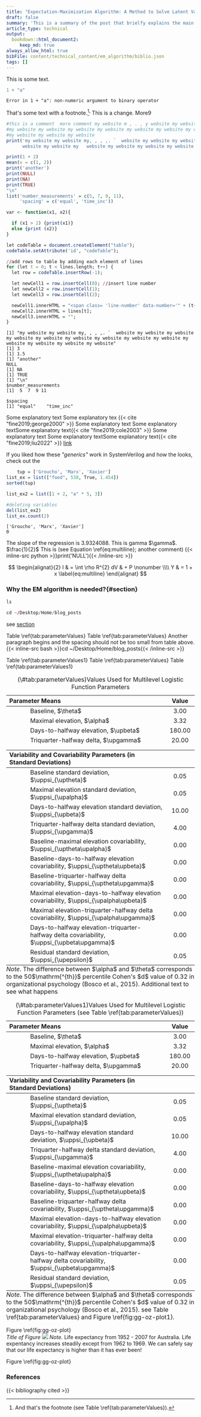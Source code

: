 ```yaml
---
title: "Expectation-Maximization Algorithm: A Method to Solve Latent Variable Problems" 
draft: false
summary: 'This is a summary of the post that brielfy explains the main points of the post to provide an anchor for the reader.' 
article_type: technical
output:
  bookdown::html_document2:
     keep_md: true
always_allow_html: true
bibFile: content/technical_content/em_algorithm/biblio.json    
tags: []
---   
```







This is some text. 

```r 
1 + "a"
```

```
Error in 1 + "a": non-numeric argument to binary operator
```

That's some text with a footnote.[^1]$^{,}$ This is a change. More9
[^1]: And that's the footnote (see Table \ref{tab:parameterValues}).

```r {hl_lines=[1,2,5]}
#this is a comment  more comment my website m , . , y website my website my website 
#my website my website my website my website my website my website my website my  
#my website my website my website
print('my website my website my, , , ,. `  website my website my website my website my website
      website my website my   website my website my website my website my website my website')  

print(1 + 2)
mean(x = c(1, 2))
print('another')
print(NULL)
print(NA)
print(TRUE)
"\n"
list('number_measurements' = c(5, 7, 9, 11),
     'spacing' = c('equal', 'time_inc'))

var <- function(x1, x2){

  if (x1 > 2) {print(x1)} 
  else {print (x2)}
}
```

```r {language=java}
let codeTable = document.createElement("table");
codeTable.setAttribute('id', "codeTable");

//add rows to table by adding each element of lines
for (let t = 0; t < lines.length; t++) {
  let row = codeTable.insertRow(-1);

  let newCell1 = row.insertCell(0); //insert line number
  let newCell2 = row.insertCell(1);
  let newCell3 = row.insertCell(2);

  newCell1.innerHTML = "<span class= 'line-number' data-number='" + (t+1)  + "'" + "id = '" + (t+1) + "'></span>";
  newCell2.innerHTML = lines[t];
  newCell3.innerHTML = "";
}
```
<pre><code class='r-code'>[1] "my website my website my, , , ,. `  website my website my website my website my website my website my website my website my website my website my website my website my website"
[1] 3
[1] 1.5
[1] "another"
NULL
[1] NA
[1] TRUE
[1] "\n"
$number_measurements
[1]  5  7  9 11

$spacing
[1] "equal"    "time_inc"
</code></pre>


Some explanatory text Some explanatory tex {{< cite "fine2019;george2000" >}} Some explanatory text Some explanatory textSome explanatory text{{< cite "fine2019;cole2003" >}}
Some explanatory text Some explanatory textSome explanatory  text{{< cite "fine2019;liu2022" >}}
[link](https://github.com/gohugoio/hugo/issues/9442)

If you liked how these _"generics"_ work in SystemVerilog and how the looks, check out the
```r {hl_lines=[2,3,4],language=python}
    tup = ['Groucho', 'Marx', 'Xavier']
list_ex = list(["food", 538, True, 1.454])
sorted(tup)

list_ex2 = list([1 + 2, "a" * 5, 3])  

#deleting variables 
del(list_ex2)
list_ex.count(2)  
```


<pre><code class='python-code'>['Groucho', 'Marx', 'Xavier']
0
</code></pre>








The slope of the regression is 3.9324088. This is gamma $\gamma\$. $\frac{1}{2}$ This is (see Equation \ref{eq:multiline}; another comment) {{< inline-src python >}}print('NULL'){{< /inline-src >}} 

$$
\begin{alignat}{2}
I & = \int \rho R^{2} dV & + P \nonumber \\\\
Y & = 1 + x
\label{eq:multiline}
\end{alignat}
$$

### Why the EM algorithm is needed?{#section}

```r {hl_lines=[1],language=bash}
ls
 
cd ~/Desktop/Home/blog_posts
```

see [section](#section)

 Table \ref{tab:parameterValues}  Table \ref{tab:parameterValues}
Another paragraph begins and the spacing should not be too small from table above. {{< inline-src bash >}}cd ~/Desktop/Home/blog_posts{{< /inline-src >}} 

 Table \ref{tab:parameterValues1}
 Table \ref{tab:parameterValues}
 Table \ref{tab:parameterValues1}
 
<table class="table" style="margin-left: auto; margin-right: auto;border-bottom: 0;">
<caption>(\#tab:parameterValues)Values Used for Multilevel Logistic Function Parameters</caption>
 <thead>
  <tr>
   <th style="text-align:left;"> Parameter Means </th>
   <th style="text-align:center;"> Value </th>
  </tr>
 </thead>
<tbody>
  <tr>
   <td style="text-align:left;padding-left: 4em;" indentlevel="1"> Baseline, $\theta$ </td>
   <td style="text-align:center;"> 3.00 </td>
  </tr>
  <tr>
   <td style="text-align:left;padding-left: 4em;" indentlevel="1"> Maximal elevation, $\alpha$ </td>
   <td style="text-align:center;"> 3.32 </td>
  </tr>
  <tr>
   <td style="text-align:left;padding-left: 4em;" indentlevel="1"> Days-to-halfway elevation, $\upbeta$ </td>
   <td style="text-align:center;"> 180.00 </td>
  </tr>
  <tr>
   <td style="text-align:left;padding-left: 4em;padding-bottom: 1rem; border-bottom: 1.5px solid" indentlevel="1"> Triquarter-halfway delta, $\upgamma$ </td>
   <td style="text-align:center;padding-bottom: 1rem; border-bottom: 1.5px solid"> 20.00 </td>
  </tr>
  <tr>
   <td style="text-align:left;font-weight: bold; border-bottom: 1.5px solid"> Variability and Covariability Parameters (in Standard Deviations) </td>
   <td style="text-align:center;font-weight: bold; border-bottom: 1.5px solid">  </td>
  </tr>
  <tr>
   <td style="text-align:left;padding-left: 4em;" indentlevel="1"> Baseline standard deviation, $\uppsi_{\uptheta}$ </td>
   <td style="text-align:center;"> 0.05 </td>
  </tr>
  <tr>
   <td style="text-align:left;padding-left: 4em;" indentlevel="1"> Maximal elevation standard deviation, $\uppsi_{\upalpha}$ </td>
   <td style="text-align:center;"> 0.05 </td>
  </tr>
  <tr>
   <td style="text-align:left;padding-left: 4em;" indentlevel="1"> Days-to-halfway elevation standard deviation, $\uppsi_{\upbeta}$ </td>
   <td style="text-align:center;"> 10.00 </td>
  </tr>
  <tr>
   <td style="text-align:left;padding-left: 4em;" indentlevel="1"> Triquarter-halfway delta standard deviation, $\uppsi_{\upgamma}$ </td>
   <td style="text-align:center;"> 4.00 </td>
  </tr>
  <tr>
   <td style="text-align:left;padding-left: 4em;" indentlevel="1"> Baseline-maximal elevation covariability, $\uppsi_{\uptheta\upalpha}$ </td>
   <td style="text-align:center;"> 0.00 </td>
  </tr>
  <tr>
   <td style="text-align:left;padding-left: 4em;" indentlevel="1"> Baseline-days-to-halfway elevation covariability, $\uppsi_{\uptheta\upbeta}$ </td>
   <td style="text-align:center;"> 0.00 </td>
  </tr>
  <tr>
   <td style="text-align:left;padding-left: 4em;" indentlevel="1"> Baseline-triquarter-halfway delta covariability, $\uppsi_{\uptheta\upgamma}$ </td>
   <td style="text-align:center;"> 0.00 </td>
  </tr>
  <tr>
   <td style="text-align:left;padding-left: 4em;" indentlevel="1"> Maximal elevation-days-to-halfway elevation covariability, $\uppsi_{\upalpha\upbeta}$ </td>
   <td style="text-align:center;"> 0.00 </td>
  </tr>
  <tr>
   <td style="text-align:left;padding-left: 4em;" indentlevel="1"> Maximal elevation-triquarter-halfway delta covariability, $\uppsi_{\upalpha\upgamma}$ </td>
   <td style="text-align:center;"> 0.00 </td>
  </tr>
  <tr>
   <td style="text-align:left;padding-left: 4em;" indentlevel="1"> Days-to-halfway elevation-triquarter-halfway delta covariability, $\uppsi_{\upbeta\upgamma}$ </td>
   <td style="text-align:center;"> 0.00 </td>
  </tr>
  <tr>
   <td style="text-align:left;padding-left: 4em;" indentlevel="1"> Residual standard deviation, $\uppsi_{\upepsilon}$ </td>
   <td style="text-align:center;"> 0.05 </td>
  </tr>
</tbody>
<tfoot>
<tr><td style="padding: 0; " colspan="100%"><span style="font-style: italic;"> </span></td></tr>
<tr><td style="padding: 0; " colspan="100%">
<sup></sup> <em>Note</em>. The difference between $\alpha$ and $\theta$ corresponds to the 50$\mathrm{^{th}}$ percentile Cohen's $d$ value of 0.32 in organizational psychology (Bosco et al., 2015). Additional text to see what happens</td></tr>
</tfoot>
</table>

<table class="table" style="margin-left: auto; margin-right: auto;border-bottom: 0;">
<caption>(\#tab:parameterValues1)Values Used for Multilevel Logistic Function Parameters (see Table \ref{tab:parameterValues})</caption>
 <thead>
  <tr>
   <th style="text-align:left;"> Parameter Means </th>
   <th style="text-align:center;"> Value </th>
  </tr>
 </thead>
<tbody>
  <tr>
   <td style="text-align:left;padding-left: 4em;" indentlevel="1"> Baseline, $\theta$ </td>
   <td style="text-align:center;"> 3.00 </td>
  </tr>
  <tr>
   <td style="text-align:left;padding-left: 4em;" indentlevel="1"> Maximal elevation, $\alpha$ </td>
   <td style="text-align:center;"> 3.32 </td>
  </tr>
  <tr>
   <td style="text-align:left;padding-left: 4em;" indentlevel="1"> Days-to-halfway elevation, $\upbeta$ </td>
   <td style="text-align:center;"> 180.00 </td>
  </tr>
  <tr>
   <td style="text-align:left;padding-left: 4em;padding-bottom: 1rem; border-bottom: 1.5px solid" indentlevel="1"> Triquarter-halfway delta, $\upgamma$ </td>
   <td style="text-align:center;padding-bottom: 1rem; border-bottom: 1.5px solid"> 20.00 </td>
  </tr>
  <tr>
   <td style="text-align:left;font-weight: bold; border-bottom: 1.5px solid"> Variability and Covariability Parameters (in Standard Deviations) </td>
   <td style="text-align:center;font-weight: bold; border-bottom: 1.5px solid">  </td>
  </tr>
  <tr>
   <td style="text-align:left;padding-left: 4em;" indentlevel="1"> Baseline standard deviation, $\uppsi_{\uptheta}$ </td>
   <td style="text-align:center;"> 0.05 </td>
  </tr>
  <tr>
   <td style="text-align:left;padding-left: 4em;" indentlevel="1"> Maximal elevation standard deviation, $\uppsi_{\upalpha}$ </td>
   <td style="text-align:center;"> 0.05 </td>
  </tr>
  <tr>
   <td style="text-align:left;padding-left: 4em;" indentlevel="1"> Days-to-halfway elevation standard deviation, $\uppsi_{\upbeta}$ </td>
   <td style="text-align:center;"> 10.00 </td>
  </tr>
  <tr>
   <td style="text-align:left;padding-left: 4em;" indentlevel="1"> Triquarter-halfway delta standard deviation, $\uppsi_{\upgamma}$ </td>
   <td style="text-align:center;"> 4.00 </td>
  </tr>
  <tr>
   <td style="text-align:left;padding-left: 4em;" indentlevel="1"> Baseline-maximal elevation covariability, $\uppsi_{\uptheta\upalpha}$ </td>
   <td style="text-align:center;"> 0.00 </td>
  </tr>
  <tr>
   <td style="text-align:left;padding-left: 4em;" indentlevel="1"> Baseline-days-to-halfway elevation covariability, $\uppsi_{\uptheta\upbeta}$ </td>
   <td style="text-align:center;"> 0.00 </td>
  </tr>
  <tr>
   <td style="text-align:left;padding-left: 4em;" indentlevel="1"> Baseline-triquarter-halfway delta covariability, $\uppsi_{\uptheta\upgamma}$ </td>
   <td style="text-align:center;"> 0.00 </td>
  </tr>
  <tr>
   <td style="text-align:left;padding-left: 4em;" indentlevel="1"> Maximal elevation-days-to-halfway elevation covariability, $\uppsi_{\upalpha\upbeta}$ </td>
   <td style="text-align:center;"> 0.00 </td>
  </tr>
  <tr>
   <td style="text-align:left;padding-left: 4em;" indentlevel="1"> Maximal elevation-triquarter-halfway delta covariability, $\uppsi_{\upalpha\upgamma}$ </td>
   <td style="text-align:center;"> 0.00 </td>
  </tr>
  <tr>
   <td style="text-align:left;padding-left: 4em;" indentlevel="1"> Days-to-halfway elevation-triquarter-halfway delta covariability, $\uppsi_{\upbeta\upgamma}$ </td>
   <td style="text-align:center;"> 0.00 </td>
  </tr>
  <tr>
   <td style="text-align:left;padding-left: 4em;" indentlevel="1"> Residual standard deviation, $\uppsi_{\upepsilon}$ </td>
   <td style="text-align:center;"> 0.05 </td>
  </tr>
</tbody>
<tfoot>
<tr><td style="padding: 0; " colspan="100%"><span style="font-style: italic;"> </span></td></tr>
<tr><td style="padding: 0; " colspan="100%">
<sup></sup> <em>Note</em>. The difference between $\alpha$ and $\theta$ corresponds to the 50$\mathrm{^{th}}$ percentile Cohen's $d$ value of 0.32 in organizational psychology (Bosco et al., 2015). see Table \ref{tab:parameterValues} and Figure \ref{fig:gg-oz-plot1}.</td></tr>
</tfoot>
</table>



<div class= "figure"> <caption class = "figTop"> <span class="figLabel">Figure \ref{fig:gg-oz-plot}</span> <br> <span class = "figTitle"> <em>Title of Figure</em></span> </caption> <img src=index_files/figure-html/gg-oz-plot-1.png> <span class="figNote"><em>Note. </em>Life expectancy from 1952 - 2007 for Australia. Life expentancy increases steadily except from 1962 to 1969. We can safely say that our life expectancy is higher than it has ever been!</span> </div>   
 


Figure \ref{fig:gg-oz-plot} 


### References

{{< bibliography cited >}}






